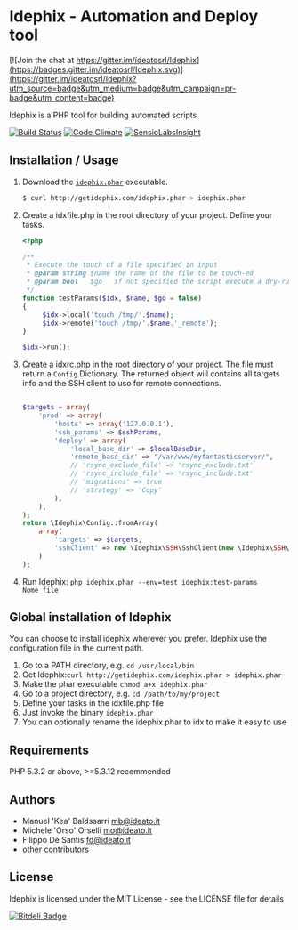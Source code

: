 Idephix - Automation and Deploy tool
====================================

[![Join the chat at https://gitter.im/ideatosrl/Idephix](https://badges.gitter.im/ideatosrl/Idephix.svg)](https://gitter.im/ideatosrl/Idephix?utm_source=badge&utm_medium=badge&utm_campaign=pr-badge&utm_content=badge)

Idephix is a PHP tool for building automated scripts

[![Build Status](https://travis-ci.org/ideatosrl/Idephix.svg)](https://travis-ci.org/ideatosrl/Idephix)
[![Code Climate](https://codeclimate.com/github/ideatosrl/Idephix/badges/gpa.svg)](https://codeclimate.com/github/ideatosrl/Idephix)
[![SensioLabsInsight](https://insight.sensiolabs.com/projects/47596bd6-4ac9-4314-b79a-1f2e50292c1f/mini.png)](https://insight.sensiolabs.com/projects/47596bd6-4ac9-4314-b79a-1f2e50292c1f)

Installation / Usage
--------------------

1. Download the [`idephix.phar`](http://getidephix.com/idephix.phar) executable.

    ``` sh
    $ curl http://getidephix.com/idephix.phar > idephix.phar
    ```


2. Create a idxfile.php in the root directory of your project. Define your tasks.

    ```php
    <?php
    
    /**
     * Execute the touch of a file specified in input
     * @param string $name the name of the file to be touch-ed
     * @param bool   $go   if not specified the script execute a dry-run
     */
    function testParams($idx, $name, $go = false)
    {
         $idx->local('touch /tmp/'.$name);
         $idx->remote('touch /tmp/'.$name.'_remote');
    }

    $idx->run();

    ```
    
3. Create a idxrc.php in the root directory of your project. The file must return a `Config` Dictionary. 
The returned object will contains all targets info and the SSH client to uso for remote
connections.

    ```php

    $targets = array(
        'prod' => array(
            'hosts' => array('127.0.0.1'),
            'ssh_params' => $sshParams,
            'deploy' => array(
                'local_base_dir' => $localBaseDir,
                'remote_base_dir' => "/var/www/myfantasticserver/",
                // 'rsync_exclude_file' => 'rsync_exclude.txt'
                // 'rsync_include_file' => 'rsync_include.txt'
                // 'migrations' => true
                // 'strategy' => 'Copy'
            ),
        ),
    );
    return \Idephix\Config::fromArray(
        array(
            'targets' => $targets, 
            'sshClient' => new \Idephix\SSH\SshClient(new \Idephix\SSH\CLISshProxy())
        )
    );
    ```

4. Run Idephix: `php idephix.phar --env=test idephix:test-params Nome_file`

Global installation of Idephix
----------------------------------------

You can choose to install idephix wherever you prefer. Idephix use the configuration file in the current path.

1. Go to a PATH directory, e.g. `cd /usr/local/bin`
2. Get Idephix:`curl http://getidephix.com/idephix.phar > idephix.phar`
3. Make the phar executable `chmod a+x idephix.phar`
4. Go to a project directory, e.g. `cd /path/to/my/project`
5. Define your tasks in the idxfile.php file
5. Just invoke the binary `idephix.phar`
6. You can optionally rename the idephix.phar to idx to make it easy to use

Requirements
------------

PHP 5.3.2 or above, >=5.3.12 recommended

Authors
-------

* Manuel 'Kea' Baldssarri <mb@ideato.it>
* Michele 'Orso' Orselli <mo@ideato.it>
* Filippo De Santis <fd@ideato.it>
* [other contributors](https://github.com/ideatosrl/idephix/graphs/contributors)

License
-------

Idephix is licensed under the MIT License - see the LICENSE file for details


[![Bitdeli Badge](https://d2weczhvl823v0.cloudfront.net/ideatosrl/idephix/trend.png)](https://bitdeli.com/free "Bitdeli Badge")


